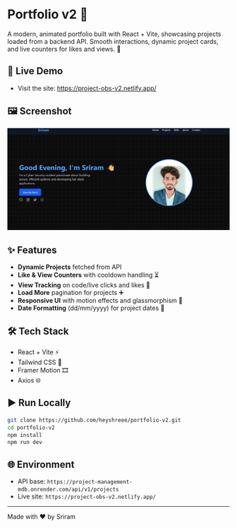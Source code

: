 # Portfolio v2 🚀

A modern, animated portfolio built with React + Vite, showcasing projects loaded from a backend API. Smooth interactions, dynamic project cards, and live counters for likes and views. 💫

## 🔗 Live Demo

- Visit the site: https://project-obs-v2.netlify.app/

## 🖼️ Screenshot

![App Screenshot](src/assets/screenshot.png)

## ✨ Features

- **Dynamic Projects** fetched from API
- **Like & View Counters** with cooldown handling ⏳
- **View Tracking** on code/live clicks and likes 👀
- **Load More** pagination for projects ➕
- **Responsive UI** with motion effects and glassmorphism 🎨
- **Date Formatting** (dd/mm/yyyy) for project dates 📅

## 🛠️ Tech Stack

- React + Vite ⚡
- Tailwind CSS 💎
- Framer Motion 🎞️
- Axios 🌐

## ▶️ Run Locally

```bash
git clone https://github.com/heyshreee/portfolio-v2.git
cd portfolio-v2
npm install
npm run dev
```

## 🌐 Environment

- API base: `https://project-management-mdb.onrender.com/api/v1/projects`
- Live site: `https://project-obs-v2.netlify.app/`

---

Made with ❤️ by Sriram
